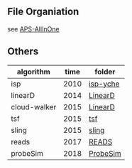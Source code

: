 ## File Organiation

see [APS-AllInOne](APS-AllInOne)

## Others

algorithm | time | folder
--- | --- | ---
isp | 2010 | [isp-yche](isp-yche)
linearD | 2014 | [LinearD](LinearD)
cloud-walker | 2015 | [LinearD](LinearD)
tsf | 2015 | [tsf](tsf)
sling| 2015 | [sling](sling)
reads | 2017 | [READS](READS)
probeSim | 2018 | [ProbeSim](ProbeSim_vldb_pub)
